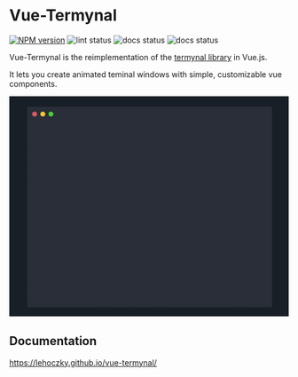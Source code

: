 # Vue-Termynal

[![NPM version](https://img.shields.io/npm/v/@lehoczky/vue-termynal.svg)](https://www.npmjs.com/package/@lehoczky/vue-termynal)
![lint status](https://github.com/lehoczky/vue-termynal/workflows/lint/badge.svg)
![docs status](https://github.com/lehoczky/vue-termynal/workflows/docs/badge.svg)
![docs status](https://github.com/lehoczky/vue-termynal/workflows/publish/badge.svg)

Vue-Termynal is the reimplementation of the [termynal library](https://github.com/ines/termynal) in Vue.js.

It lets you create animated teminal windows with simple, customizable vue components.

![example gif](docs/assets/simple-example.gif)

## Documentation

https://lehoczky.github.io/vue-termynal/

